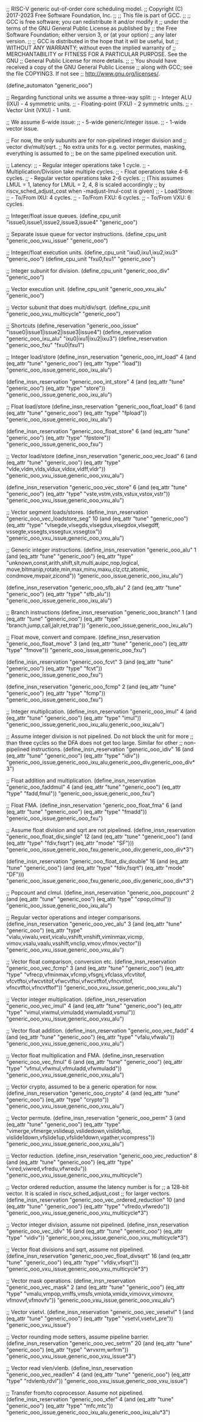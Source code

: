;; RISC-V generic out-of-order core scheduling model.
;; Copyright (C) 2017-2023 Free Software Foundation, Inc.
;;
;; This file is part of GCC.
;;
;; GCC is free software; you can redistribute it and/or modify it
;; under the terms of the GNU General Public License as published by
;; the Free Software Foundation; either version 3, or (at your option)
;; any later version.
;;
;; GCC is distributed in the hope that it will be useful, but
;; WITHOUT ANY WARRANTY; without even the implied warranty of
;; MERCHANTABILITY or FITNESS FOR A PARTICULAR PURPOSE.  See the GNU
;; General Public License for more details.
;;
;; You should have received a copy of the GNU General Public License
;; along with GCC; see the file COPYING3.  If not see
;; <http://www.gnu.org/licenses/>.

(define_automaton "generic_ooo")

;; Regarding functional units we assume a three-way split:
;; - Integer ALU (IXU) - 4 symmetric units.
;; - Floating-point (FXU) - 2 symmetric units.
;; - Vector Unit (VXU) - 1 unit.

;; We assume 6-wide issue:
;; - 5-wide generic/integer issue.
;; - 1-wide vector issue.

;; For now, the only subunits are for non-pipelined integer division and
;; vector div/mult/sqrt.
;; No extra units for e.g. vector permutes, masking, everything is assumed to
;; be on the same pipelined execution unit.

;; Latency:
;; - Regular integer operations take 1 cycle.
;; - Multiplication/Division take multiple cycles.
;; - Float operations take 4-6 cycles.
;; - Regular vector operations take 2-6 cycles.
;;   (This assumes LMUL = 1, latency for LMUL = 2, 4, 8 is scaled accordingly
;;    by riscv_sched_adjust_cost when -madjust-lmul-cost is given)
;; - Load/Store:
;;   - To/From IXU: 4 cycles.
;;   - To/From FXU: 6 cycles.
;;   - To/From VXU: 6 cycles.

;; Integer/float issue queues.
(define_cpu_unit "issue0,issue1,issue2,issue3,issue4" "generic_ooo")

;; Separate issue queue for vector instructions.
(define_cpu_unit "generic_ooo_vxu_issue" "generic_ooo")

;; Integer/float execution units.
(define_cpu_unit "ixu0,ixu1,ixu2,ixu3" "generic_ooo")
(define_cpu_unit "fxu0,fxu1" "generic_ooo")

;; Integer subunit for division.
(define_cpu_unit "generic_ooo_div" "generic_ooo")

;; Vector execution unit.
(define_cpu_unit "generic_ooo_vxu_alu" "generic_ooo")

;; Vector subunit that does mult/div/sqrt.
(define_cpu_unit "generic_ooo_vxu_multicycle" "generic_ooo")

;; Shortcuts
(define_reservation "generic_ooo_issue" "issue0|issue1|issue2|issue3|issue4")
(define_reservation "generic_ooo_ixu_alu" "ixu0|ixu1|ixu2|ixu3")
(define_reservation "generic_ooo_fxu" "fxu0|fxu1")


;; Integer load/store
(define_insn_reservation "generic_ooo_int_load" 4
  (and (eq_attr "tune" "generic_ooo")
       (eq_attr "type" "load"))
  "generic_ooo_issue,generic_ooo_ixu_alu")

(define_insn_reservation "generic_ooo_int_store" 4
  (and (eq_attr "tune" "generic_ooo")
       (eq_attr "type" "store"))
  "generic_ooo_issue,generic_ooo_ixu_alu")

;; Float load/store
(define_insn_reservation "generic_ooo_float_load" 6
  (and (eq_attr "tune" "generic_ooo")
       (eq_attr "type" "fpload"))
  "generic_ooo_issue,generic_ooo_ixu_alu")

(define_insn_reservation "generic_ooo_float_store" 6
  (and (eq_attr "tune" "generic_ooo")
       (eq_attr "type" "fpstore"))
  "generic_ooo_issue,generic_ooo_fxu")

;; Vector load/store
(define_insn_reservation "generic_ooo_vec_load" 6
  (and (eq_attr "tune" "generic_ooo")
       (eq_attr "type" "vlde,vldm,vlds,vldux,vldox,vldff,vldr"))
  "generic_ooo_vxu_issue,generic_ooo_vxu_alu")

(define_insn_reservation "generic_ooo_vec_store" 6
  (and (eq_attr "tune" "generic_ooo")
       (eq_attr "type" "vste,vstm,vsts,vstux,vstox,vstr"))
  "generic_ooo_vxu_issue,generic_ooo_vxu_alu")

;; Vector segment loads/stores.
(define_insn_reservation "generic_ooo_vec_loadstore_seg" 10
  (and (eq_attr "tune" "generic_ooo")
       (eq_attr "type" "vlsegde,vlsegds,vlsegdux,vlsegdox,vlsegdff,\
			vssegte,vssegts,vssegtux,vssegtox"))
  "generic_ooo_vxu_issue,generic_ooo_vxu_alu")


;; Generic integer instructions.
(define_insn_reservation "generic_ooo_alu" 1
  (and (eq_attr "tune" "generic_ooo")
       (eq_attr "type" "unknown,const,arith,shift,slt,multi,auipc,nop,logical,\
			move,bitmanip,rotate,min,max,minu,maxu,clz,ctz,atomic,\
			condmove,mvpair,zicond"))
  "generic_ooo_issue,generic_ooo_ixu_alu")

(define_insn_reservation "generic_ooo_sfb_alu" 2
  (and (eq_attr "tune" "generic_ooo")
       (eq_attr "type" "sfb_alu"))
  "generic_ooo_issue,generic_ooo_ixu_alu")

;; Branch instructions
(define_insn_reservation "generic_ooo_branch" 1
  (and (eq_attr "tune" "generic_ooo")
       (eq_attr "type" "branch,jump,call,jalr,ret,trap"))
  "generic_ooo_issue,generic_ooo_ixu_alu")

;; Float move, convert and compare.
(define_insn_reservation "generic_ooo_float_move" 3
  (and (eq_attr "tune" "generic_ooo")
       (eq_attr "type" "fmove"))
  "generic_ooo_issue,generic_ooo_fxu")

(define_insn_reservation "generic_ooo_fcvt" 3
  (and (eq_attr "tune" "generic_ooo")
       (eq_attr "type" "fcvt"))
  "generic_ooo_issue,generic_ooo_fxu")

(define_insn_reservation "generic_ooo_fcmp" 2
  (and (eq_attr "tune" "generic_ooo")
       (eq_attr "type" "fcmp"))
  "generic_ooo_issue,generic_ooo_fxu")

;; Integer multiplication.
(define_insn_reservation "generic_ooo_imul" 4
  (and (eq_attr "tune" "generic_ooo")
       (eq_attr "type" "imul"))
  "generic_ooo_issue,generic_ooo_ixu_alu,generic_ooo_ixu_alu")

;; Assume integer division is not pipelined.  Do not block the unit for more
;; than three cycles so the DFA does not get too large.  Similar for other
;; non-pipelined instructions.
(define_insn_reservation "generic_ooo_idiv" 16
  (and (eq_attr "tune" "generic_ooo")
       (eq_attr "type" "idiv"))
  "generic_ooo_issue,generic_ooo_ixu_alu,generic_ooo_div,generic_ooo_div*3")

;; Float addition and multiplication.
(define_insn_reservation "generic_ooo_faddmul" 4
  (and (eq_attr "tune" "generic_ooo")
       (eq_attr "type" "fadd,fmul"))
  "generic_ooo_issue,generic_ooo_fxu")

;; Float FMA.
(define_insn_reservation "generic_ooo_float_fma" 6
  (and (eq_attr "tune" "generic_ooo")
       (eq_attr "type" "fmadd"))
  "generic_ooo_issue,generic_ooo_fxu")

;; Assume float division and sqrt are not pipelined.
(define_insn_reservation "generic_ooo_float_div_single" 12
  (and (eq_attr "tune" "generic_ooo")
       (and (eq_attr "type" "fdiv,fsqrt")
	    (eq_attr "mode" "SF")))
  "generic_ooo_issue,generic_ooo_fxu,generic_ooo_div,generic_ooo_div*3")

(define_insn_reservation "generic_ooo_float_div_double" 16
  (and (eq_attr "tune" "generic_ooo")
       (and (eq_attr "type" "fdiv,fsqrt")
	    (eq_attr "mode" "DF")))
  "generic_ooo_issue,generic_ooo_fxu,generic_ooo_div,generic_ooo_div*3")

;; Popcount and clmul.
(define_insn_reservation "generic_ooo_popcount" 2
  (and (eq_attr "tune" "generic_ooo")
       (eq_attr "type" "cpop,clmul"))
  "generic_ooo_issue,generic_ooo_ixu_alu")

;; Regular vector operations and integer comparisons.
(define_insn_reservation "generic_ooo_vec_alu" 3
  (and (eq_attr "tune" "generic_ooo")
       (eq_attr "type" "vialu,viwalu,vext,vicalu,vshift,vnshift,viminmax,vicmp,\
		        vimov,vsalu,vaalu,vsshift,vnclip,vmov,vfmov,vector"))
  "generic_ooo_vxu_issue,generic_ooo_vxu_alu")

;; Vector float comparison, conversion etc.
(define_insn_reservation "generic_ooo_vec_fcmp" 3
  (and (eq_attr "tune" "generic_ooo")
       (eq_attr "type" "vfrecp,vfminmax,vfcmp,vfsgnj,vfclass,vfcvtitof,\
			vfcvtftoi,vfwcvtitof,vfwcvtftoi,vfwcvtftof,vfncvtitof,\
			vfncvtftoi,vfncvtftof"))
  "generic_ooo_vxu_issue,generic_ooo_vxu_alu")

;; Vector integer multiplication.
(define_insn_reservation "generic_ooo_vec_imul" 4
  (and (eq_attr "tune" "generic_ooo")
       (eq_attr "type" "vimul,viwmul,vimuladd,viwmuladd,vsmul"))
  "generic_ooo_vxu_issue,generic_ooo_vxu_alu")

;; Vector float addition.
(define_insn_reservation "generic_ooo_vec_fadd" 4
  (and (eq_attr "tune" "generic_ooo")
       (eq_attr "type" "vfalu,vfwalu"))
  "generic_ooo_vxu_issue,generic_ooo_vxu_alu")

;; Vector float multiplication and FMA.
(define_insn_reservation "generic_ooo_vec_fmul" 6
  (and (eq_attr "tune" "generic_ooo")
       (eq_attr "type" "vfmul,vfwmul,vfmuladd,vfwmuladd"))
  "generic_ooo_vxu_issue,generic_ooo_vxu_alu")

;; Vector crypto, assumed to be a generic operation for now.
(define_insn_reservation "generic_ooo_crypto" 4
  (and (eq_attr "tune" "generic_ooo")
       (eq_attr "type" "crypto"))
  "generic_ooo_vxu_issue,generic_ooo_vxu_alu")

;; Vector permute.
(define_insn_reservation "generic_ooo_perm" 3
  (and (eq_attr "tune" "generic_ooo")
       (eq_attr "type" "vimerge,vfmerge,vslideup,vslidedown,vislide1up,\
			vislide1down,vfslide1up,vfslide1down,vgather,vcompress"))
  "generic_ooo_vxu_issue,generic_ooo_vxu_alu")

;; Vector reduction.
(define_insn_reservation "generic_ooo_vec_reduction" 8
  (and (eq_attr "tune" "generic_ooo")
       (eq_attr "type" "vired,viwred,vfredu,vfwredu"))
  "generic_ooo_vxu_issue,generic_ooo_vxu_multicycle")

;; Vector ordered reduction, assume the latency number is for
;; a 128-bit vector.  It is scaled in riscv_sched_adjust_cost
;; for larger vectors.
(define_insn_reservation "generic_ooo_vec_ordered_reduction" 10
  (and (eq_attr "tune" "generic_ooo")
       (eq_attr "type" "vfredo,vfwredo"))
  "generic_ooo_vxu_issue,generic_ooo_vxu_multicycle*3")

;; Vector integer division, assume not pipelined.
(define_insn_reservation "generic_ooo_vec_idiv" 16
  (and (eq_attr "tune" "generic_ooo")
       (eq_attr "type" "vidiv"))
  "generic_ooo_vxu_issue,generic_ooo_vxu_multicycle*3")

;; Vector float divisions and sqrt, assume not pipelined.
(define_insn_reservation "generic_ooo_vec_float_divsqrt" 16
  (and (eq_attr "tune" "generic_ooo")
       (eq_attr "type" "vfdiv,vfsqrt"))
  "generic_ooo_vxu_issue,generic_ooo_vxu_multicycle*3")

;; Vector mask operations.
(define_insn_reservation "generic_ooo_vec_mask" 2
  (and (eq_attr "tune" "generic_ooo")
       (eq_attr "type" "vmalu,vmpop,vmffs,vmsfs,vmiota,vmidx,vimovvx,vimovxv,\
			vfmovvf,vfmovfv"))
  "generic_ooo_vxu_issue,generic_ooo_vxu_alu")

;; Vector vsetvl.
(define_insn_reservation "generic_ooo_vec_vesetvl" 1
  (and (eq_attr "tune" "generic_ooo")
       (eq_attr "type" "vsetvl,vsetvl_pre"))
  "generic_ooo_vxu_issue")

;; Vector rounding mode setters, assume pipeline barrier.
(define_insn_reservation "generic_ooo_vec_setrm" 20
  (and (eq_attr "tune" "generic_ooo")
       (eq_attr "type" "wrvxrm,wrfrm"))
  "generic_ooo_vxu_issue,generic_ooo_vxu_issue*3")

;; Vector read vlen/vlenb.
(define_insn_reservation "generic_ooo_vec_readlen" 4
  (and (eq_attr "tune" "generic_ooo")
       (eq_attr "type" "rdvlenb,rdvl"))
  "generic_ooo_vxu_issue,generic_ooo_vxu_issue")

;; Transfer from/to coprocessor.  Assume not pipelined.
(define_insn_reservation "generic_ooo_xfer" 4
  (and (eq_attr "tune" "generic_ooo")
       (eq_attr "type" "mfc,mtc"))
  "generic_ooo_issue,generic_ooo_ixu_alu,generic_ooo_ixu_alu*3")
